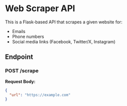 # Web Scraper API

This is a Flask-based API that scrapes a given website for:

- Emails
- Phone numbers
- Social media links (Facebook, Twitter/X, Instagram)

## Endpoint

### POST /scrape

**Request Body:**

```json
{
  "url": "https://example.com"
}